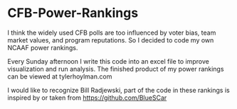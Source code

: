 # CFB-Power-Rankings
I think the widely used CFB polls are too influenced by voter bias, team market values, and program reputations. So I decided to code my own NCAAF power rankings.

Every Sunday afternoon I write this code into an excel file to improve visualization and run analysis. The finished product of my power rankings can be viewed at tylerhoylman.com

I would like to recognize Bill Radjewski, part of the code in these rankings is inspired by or taken from https://github.com/BlueSCar



